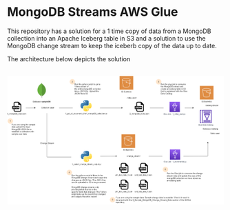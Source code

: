 # MongoDB Streams AWS Glue

This repository has a solution for a 1 time copy of data from a MongoDB collection into an Apache Iceberg table in S3 and a solution to use the MongoDB change stream to keep the iceberb copy of the data up to date.

The architecture below depicts the solution 

<br>

<img width="1000" alt="map-user" src="https://github.com/ev2900/MongoDB_Streams_Glue_Iceberg/blob/main/0_Architecture/mongoDB_glue_iceberg_architecture.png">
